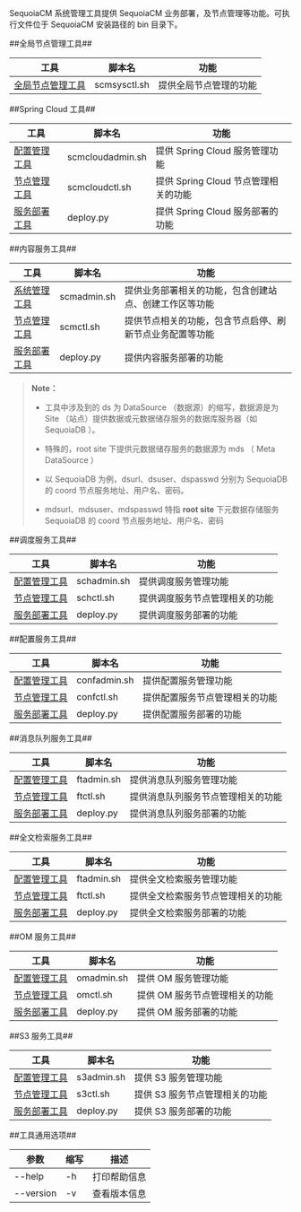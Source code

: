 SequoiaCM 系统管理工具提供 SequoiaCM 业务部署，及节点管理等功能。可执行文件位于 SequoiaCM 安装路径的 bin 目录下。

##全局节点管理工具##

|工具    |脚本名 |功能   |
|--------|-------|-------|
|[全局节点管理工具][scmsysctl]|scmsysctl.sh|提供全局节点管理的功能|

##Spring Cloud 工具##

|工具    |脚本名 |功能   |
|--------|-------|-------|
|[配置管理工具][scmcloudadmin]|scmcloudadmin.sh|提供 Spring Cloud 服务管理功能|
|[节点管理工具][scmcloudctl]|scmcloudctl.sh|提供 Spring Cloud 节点管理相关的功能|
|[服务部署工具][cloud_deploy]|deploy.py|提供 Spring Cloud 服务部署的功能|

##内容服务工具##

|工具    |脚本名 |功能   |
|--------|-------|-------|
|[系统管理工具][scmadmin] |scmadmin.sh|提供业务部署相关的功能，包含创建站点、创建工作区等功能|
|[节点管理工具][scmctl] |scmctl.sh|提供节点相关的功能，包含节点启停、刷新节点业务配置等功能|
|[服务部署工具][contentserver_deploy]|deploy.py|提供内容服务部署的功能|

>  **Note：**
>
>  * 工具中涉及到的 ds 为 DataSource （数据源）的缩写，数据源是为 Site （站点）提供数据或元数据储存服务的数据库服务器（如 SequoiaDB ）。
>
>  * 特殊的，root site 下提供元数据储存服务的数据源为 mds （ Meta DataSource ）
>
>  * 以 SequoiaDB 为例，dsurl、dsuser、dspasswd 分别为 SequoiaDB 的 coord 节点服务地址、用户名、密码。
>
>  * mdsurl、mdsuser、mdspasswd 特指 __root site__ 下元数据存储服务 SequoiaDB 的 coord 节点服务地址、用户名、密码

##调度服务工具##

|工具    |脚本名 |功能   |
|--------|-------|-------|
|[配置管理工具][schadmin]|schadmin.sh|提供调度服务管理功能|
|[节点管理工具][schctl]|schctl.sh|提供调度服务节点管理相关的功能|
|[服务部署工具][sch_deploy]|deploy.py|提供调度服务部署的功能|

##配置服务工具##

|工具    |脚本名 |功能   |
|--------|-------|-------|
|[配置管理工具][confadmin]|confadmin.sh|提供配置服务管理功能|
|[节点管理工具][confctl]|confctl.sh|提供配置服务节点管理相关的功能|
|[服务部署工具][conf_deploy]|deploy.py|提供配置服务部署的功能|

##消息队列服务工具##

|工具    |脚本名 |功能   |
|--------|-------|-------|
|[配置管理工具][mqadmin]|ftadmin.sh|提供消息队列服务管理功能|
|[节点管理工具][mqctl]|ftctl.sh|提供消息队列服务节点管理相关的功能|
|[服务部署工具][mq_deploy]|deploy.py|提供消息队列服务部署的功能|

##全文检索服务工具##

|工具    |脚本名 |功能   |
|--------|-------|-------|
|[配置管理工具][ftadmin]|ftadmin.sh|提供全文检索服务管理功能|
|[节点管理工具][ftctl]|ftctl.sh|提供全文检索服务节点管理相关的功能|
|[服务部署工具][ft_deploy]|deploy.py|提供全文检索服务部署的功能|

##OM 服务工具##

|工具    |脚本名 |功能   |
|--------|-------|-------|
|[配置管理工具][omadmin]|omadmin.sh|提供 OM 服务管理功能|
|[节点管理工具][omctl]|omctl.sh|提供 OM 服务节点管理相关的功能|
|[服务部署工具][om_deploy]|deploy.py|提供 OM 服务部署的功能|

##S3 服务工具##

|工具    |脚本名 |功能   |
|--------|-------|-------|
|[配置管理工具][s3admin]|s3admin.sh|提供 S3 服务管理功能|
|[节点管理工具][s3ctl]|s3ctl.sh|提供 S3 服务节点管理相关的功能|
|[服务部署工具][s3_deploy]|deploy.py|提供 S3 服务部署的功能|


##工具通用选项##


|参数       |缩写 |描述             |
|---------- |-----|-----------------|
|--help     |-h   |打印帮助信息     |
|--version  |-v   |查看版本信息     |


[system]:Maintainance/Tools/system_init_script.md
[scmcloudadmin]:Maintainance/Tools/Scmcloudadmin/Readme.md
[scmcloudctl]:Maintainance/Tools/Scmcloudctl/Readme.md
[cloud_deploy]:Maintainance/Tools/cloud_deploy_script.md

[scmadmin]:Maintainance/Tools/Scmadmin/Readme.md
[scmctl]:Maintainance/Tools/Scmctl/Readme.md
[contentserver_deploy]:Maintainance/Tools/contentserver_deploy_script.md

[confctl]:Maintainance/Tools/Confctl/Readme.md
[confadmin]:Maintainance/Tools/Confadmin/Readme.md
[conf_deploy]:Maintainance/Tools/config_deploy_script.md

[schctl]:Maintainance/Tools/Schadmin/Readme.md
[schadmin]:Maintainance/Tools/Schadmin/Readme.md
[sch_deploy]:Maintainance/Tools/schedule_deploy_script.md

[omctl]:Maintainance/Tools/Omadmin/Readme.md
[omadmin]:Maintainance/Tools/Omadmin/Readme.md
[om_deploy]:Maintainance/Tools/om_deploy_script.md

[ftctl]:Maintainance/Tools/Ftadmin/Readme.md
[ftadmin]:Maintainance/Tools/Ftadmin/Readme.md
[ft_deploy]:Maintainance/Tools/fulltext_deploy_script.md

[mqctl]:Maintainance/Tools/Mqadmin/Readme.md
[mqadmin]:Maintainance/Tools/Mqadmin/Readme.md
[mq_deploy]:Maintainance/Tools/mq_deploy_script.md

[s3ctl]:Maintainance/Tools/S3admin/Readme.md
[s3admin]:Maintainance/Tools/S3admin/Readme.md
[s3_deploy]:Maintainance/Tools/s3_deploy_script.md

[scmsysctl]:Maintainance/Tools/Scmsysctl/Readme.md

